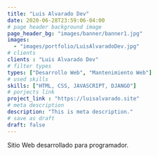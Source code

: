 ```yaml
---
title: "Luis Alvarado Dev"
date: 2020-06-28T23:59:06-04:00
# page header background image
page_header_bg: "images/banner/banner1.jpg"
images: 
  - "images/portfolio/LuisAlvaradoDev.jpg"
# clients
clients : "Luis Alvarado Dev"
# filter types
types: ["Desarrollo Web", "Mantenimiento Web"]
# used skills
skills: ["HTML, CSS, JAVASCRIPT, DJANGO"]
# porjects link
project_link : "https://luisalvarado.site"
# meta description
description: "This is meta description."
# save as draft
draft: false
---
```

Sitio Web desarrollado para programador.